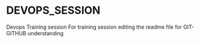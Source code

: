 # DEVOPS_SESSION
Devops Training session
For training session editing the readme file for GIT-GITHUB understanding
